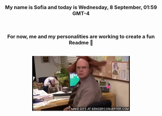 


<div align="center">
<h3 >My name is Sofia and today is Wednesday, 8 September, 01:59 GMT-4</h3><br>
<h3 >For now, me and my personalities are working to create a fun Readme 👋
</h3><br>
<img src='img/dwight.gif' alt='working...'/>
</div>
